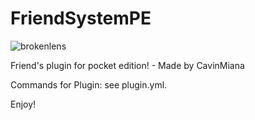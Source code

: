 # FriendSystemPE
![brokenlens](http://cdn2.minecraftpocket-servers.com/server/12871/banner-12871-1443312158.png)

Friend's plugin for pocket edition! - Made by CavinMiana

Commands for Plugin:
see plugin.yml.

Enjoy!
